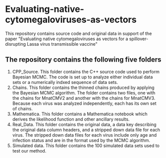 # Evaluating-native-cytomegaloviruses-as-vectors
This repository contains source code and original data in support of the paper "Evaluating native cytomegaloviruses as vectors for a spillover-disrupting Lassa virus transmissible vaccine"

## The repository contains the following five folders
1. CPP_Source. This folder contains the C++ source code used to perform Bayesian MCMC. The code is set up to analyze either individual data sets or a numerically indxed sequence of data sets.
2. Chains. This folder contains the thinned chains produced by applying the Bayesian MCMC algorithm. The folder contains two files, one with the chains for MnatCMV2 and another with the chains for MnatCMV3. Because each virus was analyzed independently, each has its own set of chains.
3. Mathematica. This folder contains a Mathematica notebook which derives the likelihood function and other ancillary results.
4. Real_Data. This folder contains the original data, a data key describing the original data column headers, and a stripped down data file for each virus. The stripped down data files for each virus include only age and infection status and are in the format used by the MCMC algorithm.
5. Simulated data. This folder contains the 100 simulated data sets used to test our method. 

